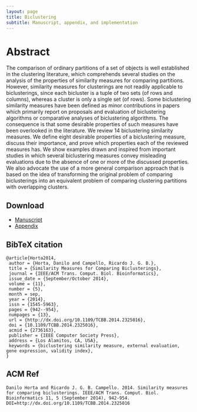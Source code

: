 ```yaml
---
layout: page
title: Biclustering
subtitle: Manuscript, appendix, and implementation
---
```


# Abstract
The comparison of ordinary partitions of a set of objects is well established in the clustering literature, which comprehends several studies on the analysis of the properties of similarity measures for comparing partitions.
However, similarity measures for clusterings are not readily applicable to biclusterings, since each bicluster is a tuple of two sets (of rows and columns), whereas a cluster is only a single set (of rows).
Some biclustering similarity measures have been defined as minor contributions in papers which primarily report on proposals and evaluation of biclustering algorithms or comparative analyses of biclustering algorithms.
The consequence is that some desirable properties of such measures have been overlooked in the literature.
We review 14 biclustering similarity measures. We define eight desirable properties of a biclustering measure, discuss their importance, and prove which properties each of the reviewed measures has.
We show examples drawn and inspired from important studies in which several biclustering measures convey misleading evaluations due to the absence of one or more of the discussed properties.
We also advocate the use of a more general comparison approach that is based on the idea of transforming the original problem of comparing biclusterings into an equivalent problem of comparing clustering partitions with overlapping clusters.

## Download

- [Manuscript](paper/manuscript.pdf)
- [Appendix](paper/appendix.pdf)

## BibTeX citation

```
@article{Horta2014,
 author = {Horta, Danilo and Campello, Ricardo J. G. B.},
 title = {Similarity Measures for Comparing Biclusterings},
 journal = {IEEE/ACM Trans. Comput. Biol. Bioinformatics},
 issue_date = {September/October 2014},
 volume = {11},
 number = {5},
 month = sep,
 year = {2014},
 issn = {1545-5963},
 pages = {942--954},
 numpages = {13},
 url = {http://dx.doi.org/10.1109/TCBB.2014.2325016},
 doi = {10.1109/TCBB.2014.2325016},
 acmid = {2736163},
 publisher = {IEEE Computer Society Press},
 address = {Los Alamitos, CA, USA},
 keywords = {biclustering similarity measure, external evaluation, gene expression, validity index},
}
```

## ACM Ref

```
Danilo Horta and Ricardo J. G. B. Campello. 2014. Similarity measures for comparing biclusterings. IEEE/ACM Trans. Comput. Biol. Bioinformatics 11, 5 (September 2014), 942-954. DOI=http://dx.doi.org/10.1109/TCBB.2014.2325016
```
